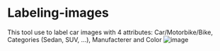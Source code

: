 # Labeling-images
This tool use to label car images with 4 attributes: Car/Motorbike/Bike, Categories (Sedan, SUV, ...), Manufacterer and Color
![image](https://user-images.githubusercontent.com/111002449/216126310-fe654947-c14e-4cdf-b8c3-3339d7e9daab.png)
